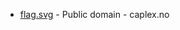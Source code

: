 * [flag.svg](https://commons.wikimedia.org/wiki/File:Porsgrunn_komm.svg) - Public domain - caplex.no
